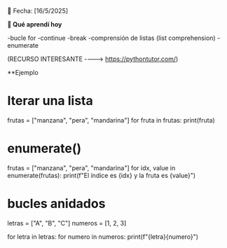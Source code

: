 ﻿📅 Fecha: [16/5/2025]

**📖 Qué aprendí hoy**


-bucle for
-continue
-break
-comprensión de listas (list comprehension)
-enumerate

(RECURSO INTERESANTE  ----> https://pythontutor.com/)

**Ejemplo

# Iterar una lista
frutas = ["manzana", "pera", "mandarina"]
for fruta in frutas:
    print(fruta)

# enumerate()
frutas = ["manzana", "pera", "mandarina"]
for idx, value in enumerate(frutas):
    print(f"El índice es {idx} y la fruta es {value}")

# bucles anidados
letras = ["A", "B", "C"]
numeros = [1, 2, 3]

for letra in letras:
    for numero in numeros:
        print(f"{letra}{numero}")